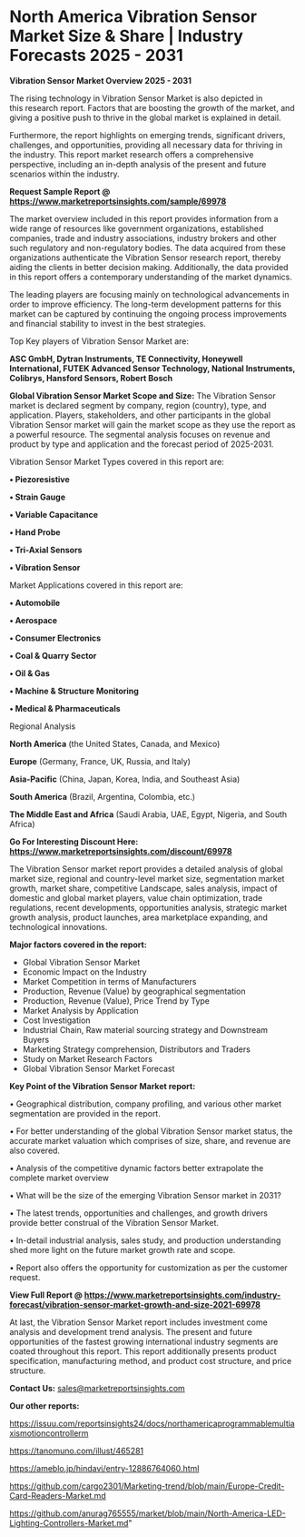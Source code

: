  # North America Vibration Sensor Market Size & Share | Industry Forecasts 2025 - 2031

<Strong> Vibration Sensor Market Overview 2025 - 2031</strong>

The rising technology in Vibration Sensor Market is also depicted in this research report. Factors that are boosting the growth of the market, and giving a positive push to thrive in the global market is explained in detail.

Furthermore, the report highlights on emerging trends, significant drivers, challenges, and opportunities, providing all necessary data for thriving in the industry. This report market research offers a comprehensive perspective, including an in-depth analysis of the present and future scenarios within the industry.

<strong>Request Sample Report @ <a href=https://www.marketreportsinsights.com/sample/69978>https://www.marketreportsinsights.com/sample/69978</a></strong>

The market overview included in this report provides information from a wide range of resources like government organizations, established companies, trade and industry associations, industry brokers and other such regulatory and non-regulatory bodies. The data acquired from these organizations authenticate the Vibration Sensor research report, thereby aiding the clients in better decision making. Additionally, the data provided in this report offers a contemporary understanding of the market dynamics.

The leading players are focusing mainly on technological advancements in order to improve efficiency. The long-term development patterns for this market can be captured by continuing the ongoing process improvements and financial stability to invest in the best strategies.

Top Key players of Vibration Sensor Market are:

<strong>ASC GmbH, Dytran Instruments, TE Connectivity, Honeywell International, FUTEK Advanced Sensor Technology, National Instruments, Colibrys, Hansford Sensors, Robert Bosch</strong>

<strong><b>Global Vibration Sensor Market Scope and Size:</b></strong>
The Vibration Sensor market is declared segment by company, region (country), type, and application. Players, stakeholders, and other participants in the global Vibration Sensor market will gain the market scope as they use the report as a powerful resource. The segmental analysis focuses on revenue and product by type and application and the forecast period of 2025-2031.

Vibration Sensor Market Types covered in this report are:

<strong>• Piezoresistive

• Strain Gauge

• Variable Capacitance

• Hand Probe

• Tri-Axial Sensors

• Vibration Sensor</strong>

Market Applications covered in this report are:

<strong>• Automobile

• Aerospace

• Consumer Electronics

• Coal & Quarry Sector

• Oil & Gas

• Machine & Structure Monitoring

• Medical & Pharmaceuticals</strong> 

Regional Analysis

<strong>North America</strong> (the United States, Canada, and Mexico)

<strong>Europe</strong> (Germany, France, UK, Russia, and Italy)

<strong>Asia-Pacific</strong> (China, Japan, Korea, India, and Southeast Asia)

<strong>South America</strong> (Brazil, Argentina, Colombia, etc.)

<strong>The Middle East and Africa</strong> (Saudi Arabia, UAE, Egypt, Nigeria, and South Africa)

<strong>Go For Interesting Discount Here: <a href=https://www.marketreportsinsights.com/discount/69978>https://www.marketreportsinsights.com/discount/69978</a></strong>

The Vibration Sensor market report provides a detailed analysis of global market size, regional and country-level market size, segmentation market growth, market share, competitive Landscape, sales analysis, impact of domestic and global market players, value chain optimization, trade regulations, recent developments, opportunities analysis, strategic market growth analysis, product launches, area marketplace expanding, and technological innovations.

<strong><b>Major factors covered in the report:</b></strong>
<ul>
  <li>Global Vibration Sensor Market </li>
  <li>Economic Impact on the Industry</li>
  <li>Market Competition in terms of Manufacturers</li>
  <li>Production, Revenue (Value) by geographical segmentation</li>
  <li>Production, Revenue (Value), Price Trend by Type</li>
  <li>Market Analysis by Application</li>
  <li>Cost Investigation</li>
  <li>Industrial Chain, Raw material sourcing strategy and Downstream Buyers</li>
  <li>Marketing Strategy comprehension, Distributors and Traders</li>
  <li>Study on Market Research Factors</li>
  <li>Global Vibration Sensor Market Forecast</li>
</ul>

<strong><b>Key Point of the Vibration Sensor Market report:</b></strong>

• Geographical distribution, company profiling, and various other market segmentation are provided in the report.

• For better understanding of the global Vibration Sensor market status, the accurate market valuation which comprises of size, share, and revenue are also covered.

• Analysis of the competitive dynamic factors better extrapolate the complete market overview

• What will be the size of the emerging Vibration Sensor market in 2031?

• The latest trends, opportunities and challenges, and growth drivers provide better construal of the Vibration Sensor Market.

• In-detail industrial analysis, sales study, and production understanding shed more light on the future market growth rate and scope.

• Report also offers the opportunity for customization as per the customer request.

<strong><b>View Full Report @ <a href=https://www.marketreportsinsights.com/industry-forecast/vibration-sensor-market-growth-and-size-2021-69978>https://www.marketreportsinsights.com/industry-forecast/vibration-sensor-market-growth-and-size-2021-69978</a></b></strong>


At last, the Vibration Sensor Market report includes investment come analysis and development trend analysis. The present and future opportunities of the fastest growing international industry segments are coated throughout this report. This report additionally presents product specification, manufacturing method, and product cost structure, and price structure.

<strong>Contact Us:</strong>
sales@marketreportsinsights.com

<strong>Our other reports:</strong>

<a href=https://issuu.com/reportsinsights24/docs/northamericaprogrammablemultiaxismotioncontrollerm>https://issuu.com/reportsinsights24/docs/northamericaprogrammablemultiaxismotioncontrollerm</a>

<a href=https://tanomuno.com/illust/465281>https://tanomuno.com/illust/465281</a>

<a href=https://ameblo.jp/hindavi/entry-12886764060.html>https://ameblo.jp/hindavi/entry-12886764060.html</a>

<a href=https://github.com/cargo2301/Marketing-trend/blob/main/Europe-Credit-Card-Readers-Market.md>https://github.com/cargo2301/Marketing-trend/blob/main/Europe-Credit-Card-Readers-Market.md</a>

<a href=https://github.com/anurag765555/market/blob/main/North-America-LED-Lighting-Controllers-Market.md>https://github.com/anurag765555/market/blob/main/North-America-LED-Lighting-Controllers-Market.md</a>"
